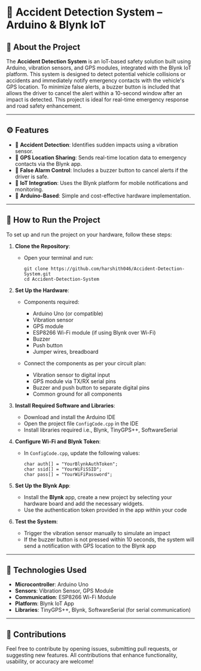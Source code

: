 # 🚗 Accident Detection System – Arduino & Blynk IoT

## 📌 About the Project

The **Accident Detection System** is an IoT-based safety solution built using Arduino, vibration sensors, and GPS modules, integrated with the Blynk IoT platform. This system is designed to detect potential vehicle collisions or accidents and immediately notify emergency contacts with the vehicle's GPS location. To minimize false alerts, a buzzer button is included that allows the driver to cancel the alert within a 10-second window after an impact is detected. This project is ideal for real-time emergency response and road safety enhancement.

---

## ⚙️ Features

- 🚨 **Accident Detection**: Identifies sudden impacts using a vibration sensor.
- 📍 **GPS Location Sharing**: Sends real-time location data to emergency contacts via the Blynk app.
- 🔕 **False Alarm Control**: Includes a buzzer button to cancel alerts if the driver is safe.
- 📲 **IoT Integration**: Uses the Blynk platform for mobile notifications and monitoring.
- 🔧 **Arduino-Based**: Simple and cost-effective hardware implementation.

---

## 🚀 How to Run the Project

To set up and run the project on your hardware, follow these steps:

1. **Clone the Repository**:
   - Open your terminal and run:
     ```
     git clone https://github.com/harshith046/Accident-Detection-System.git
     cd Accident-Detection-System
     ```

2. **Set Up the Hardware**:
   - Components required:
     - Arduino Uno (or compatible)
     - Vibration sensor
     - GPS module
     - ESP8266 Wi-Fi module (if using Blynk over Wi-Fi)
     - Buzzer
     - Push button
     - Jumper wires, breadboard

   - Connect the components as per your circuit plan:
     - Vibration sensor to digital input
     - GPS module via TX/RX serial pins
     - Buzzer and push button to separate digital pins
     - Common ground for all components

3. **Install Required Software and Libraries**:
   - Download and install the Arduino IDE
   - Open the project file `ConfigCode.cpp` in the IDE
   - Install libraries required i.e., Blynk, TinyGPS++, SoftwareSerial

4. **Configure Wi-Fi and Blynk Token**:
   - In `ConfigCode.cpp`, update the following values:
     ```
     char auth[] = "YourBlynkAuthToken";
     char ssid[] = "YourWiFiSSID";
     char pass[] = "YourWiFiPassword";
     ```

5. **Set Up the Blynk App**:
   - Install the **Blynk** app, create a new project by selecting your hardware board and add the necessary widgets.
   - Use the authentication token provided in the app within your code

6. **Test the System**:
   - Trigger the vibration sensor manually to simulate an impact
   - If the buzzer button is not pressed within 10 seconds, the system will send a notification with GPS location to the Blynk app

---

## 🧠 Technologies Used

- **Microcontroller**: Arduino Uno
- **Sensors**: Vibration Sensor, GPS Module
- **Communication**: ESP8266 Wi-Fi Module
- **Platform**: Blynk IoT App
- **Libraries**: TinyGPS++, Blynk, SoftwareSerial (for serial communication)

---

## 🤝 Contributions

Feel free to contribute by opening issues, submitting pull requests, or suggesting new features. All contributions that enhance functionality, usability, or accuracy are welcome!
